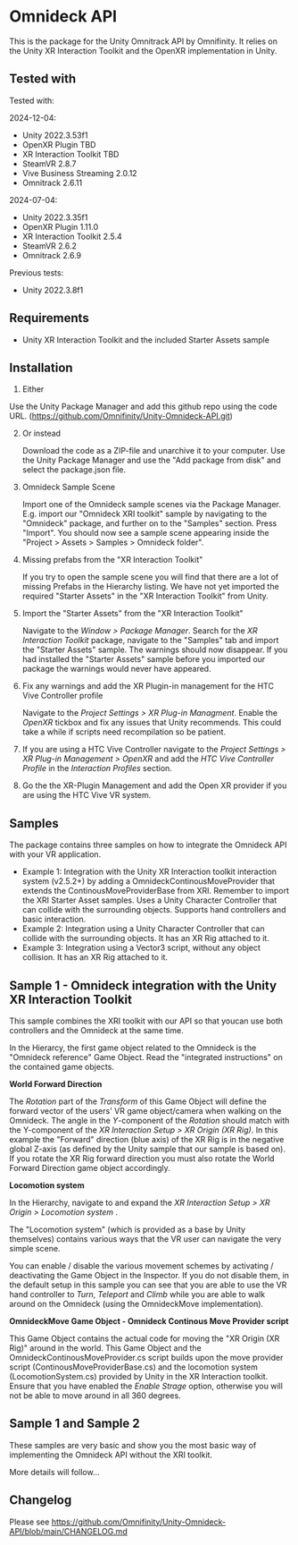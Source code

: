 # Omnideck API
This is the package for the Unity Omnitrack API by Omnifinity. It relies on the Unity XR Interaction Toolkit and the OpenXR implementation in Unity.

## Tested with
Tested with:

2024-12-04:
- Unity 2022.3.53f1
-   OpenXR Plugin TBD
-   XR Interaction Toolkit TBD
- SteamVR 2.8.7
- Vive Business Streaming 2.0.12
- Omnitrack 2.6.11

2024-07-04:
- Unity 2022.3.35f1
-   OpenXR Plugin 1.11.0
-   XR Interaction Toolkit 2.5.4
- SteamVR 2.6.2
- Omnitrack 2.6.9

Previous tests:
- Unity 2022.3.8f1

## Requirements
- Unity XR Interaction Toolkit and the included Starter Assets sample

## Installation
1) Either

Use the Unity Package Manager and add this github repo using the code URL.
(https://github.com/Omnifinity/Unity-Omnideck-API.git)

2) Or instead

    Download the code as a ZIP-file and unarchive it to your computer. Use the Unity Package Manager and use the "Add package from disk" and select the package.json file. 

3) Omnideck Sample Scene

    Import one of the Omnideck sample scenes via the Package Manager. E.g. import our "Omnideck XRI toolkit" sample by navigating to the "Omnideck" package, and further on to the "Samples" section. Press "Import". You should now see a sample scene appearing inside the "Project > Assets > Samples > Omnideck folder".

4) Missing prefabs from the "XR Interaction Toolkit"

    If you try to open the sample scene you will find that there are a lot of missing Prefabs in the Hierarchy listing. We have not yet imported the required  "Starter Assets" in the "XR Interaction Toolkit" from Unity.

5) Import the "Starter Assets" from the "XR Interaction Toolkit"

    Navigate to the <i>Window > Package Manager</i>. Search for the <i>XR Interaction Toolkit</i> package, navigate to the "Samples" tab and import the "Starter Assets" sample. The warnings should now disappear. If you had installed the "Starter Assets" sample before you imported our package the warnings would never have appeared.

6) Fix any warnings and add the XR Plugin-in management for the HTC Vive Controller profile

   Navigate to the <i>Project Settings > XR Plug-in Managment</i>. Enable the *OpenXR* tickbox and fix any issues that Unity recommends. This could take a while if scripts need recompilation so be patient.

7) If you are using a HTC Vive Controller navigate to the <i>Project Settings > XR Plug-in Management > OpenXR</i> and add the <i>HTC Vive Controller Profile</i> in the <i>Interaction Profiles</i> section.

8) Go the the XR-Plugin Management and add the Open XR provider if you are using the HTC Vive VR system.

## Samples
The package contains three samples on how to integrate the Omnideck API with your VR application.
- Example 1: Integration with the Unity XR Interaction toolkit interaction system (v2.5.2+) by adding a OmnideckContinousMoveProvider that extends the ContinousMoveProviderBase from XRI. Remember to import the XRI Starter Asset samples. Uses a Unity Character Controller that can collide with the surrounding objects. Supports hand controllers and basic interaction.
- Example 2: Integration using a Unity Character Controller that can collide with the surrounding objects. It has an XR Rig attached to it.
- Example 3: Integration using a Vector3 script, without any object collision. It has an XR Rig attached to it.


## Sample 1 - Omnideck integration with the Unity XR Interaction Toolkit

This sample combines the XRI toolkit with our API so that youcan use both controllers and the Omnideck at the same time.  
   
In the Hierarcy, the first game object related to the Omnideck is the "Omnideck reference" Game Object. Read the "integrated instructions" on the contained game objects.

**World Forward Direction**

The *Rotation* part of the *Transform* of this Game Object will define the forward vector of the users' VR game object/camera when walking on the Omnideck.
The angle in the *Y*-component of the *Rotation* should match with the Y-component of the <i>XR Interaction Setup > XR Origin (XR Rig)</i>.
In this example the "Forward" direction (blue axis) of the XR Rig is in the negative global Z-axis (as defined by the Unity sample that our sample is based on).
If you rotate the XR Rig forward direction you must also rotate the World Forward Direction game object accordingly.   
    

**Locomotion system**
   
In the Hierarchy, navigate to and expand the <i>XR Interaction Setup > XR Origin > Locomotion system </i>.

The "Locomotion system" (which is provided as a base by Unity themselves) contains various ways that the VR user can navigate the very simple scene.

You can enable / disable the various movement schemes by activating / deactivating the Game Object in the Inspector.
If you do not disable them, in the default setup in this sample you can see that you are able to use the VR hand controller to *Turn*, *Teleport* and *Climb* while you are able to walk around on the Omnideck (using the OmnideckMove implementation).


**OmnideckMove Game Object - Omnideck Continous Move Provider script**
    
This Game Object contains the actual code for moving the "XR Origin (XR Rig)" around in the world. 
This Game Object and the OmnideckContinousMoveProvider.cs script builds upon the move provider script (ContinousMoveProviderBase.cs) and the locomotion system (LocomotionSystem.cs) provided by Unity in the XR Interaction toolkit. Ensure that you have enabled the *Enable Strage* option, otherwise you will not be able to move around in all 360 degrees. 
    

## Sample 1 and Sample 2

These samples are very basic and show you the most basic way of implementing the Omnideck API without the XRI toolkit.


More details will follow...




## Changelog
Please see https://github.com/Omnifinity/Unity-Omnideck-API/blob/main/CHANGELOG.md
